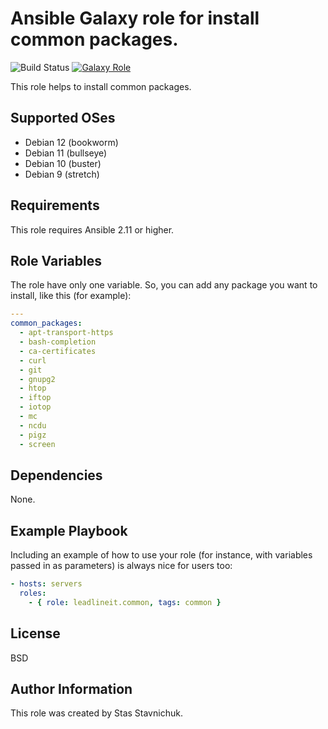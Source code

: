 # Ansible Galaxy role for install common packages.

![Build Status](https://github.com/leadlineit/ansible-role-common/actions/workflows/ansible-galaxy-ci.yml/badge.svg)
[![Galaxy Role](https://img.shields.io/badge/Ansible--Galaxy-leadlineit.common-blue.svg?logo=ansible&logoColor=white)](https://galaxy.ansible.com/leadlineit/common/)

This role helps to install common packages.

Supported OSes
--------------
- Debian 12 (bookworm)
- Debian 11 (bullseye)
- Debian 10 (buster)
- Debian 9 (stretch)

Requirements
------------

This role requires Ansible 2.11 or higher.

Role Variables
--------------

The role have only one variable.
So, you can add any package you want to install, like this (for example):

```yaml
---
common_packages:
  - apt-transport-https
  - bash-completion
  - ca-certificates
  - curl
  - git
  - gnupg2
  - htop
  - iftop
  - iotop
  - mc
  - ncdu
  - pigz
  - screen
```

Dependencies
------------

None.

Example Playbook
----------------

Including an example of how to use your role (for instance, with variables passed in as parameters) is always nice for users too:

```yaml
- hosts: servers
  roles:
    - { role: leadlineit.common, tags: common }
```

License
-------

BSD

Author Information
------------------

This role was created by Stas Stavnichuk.
